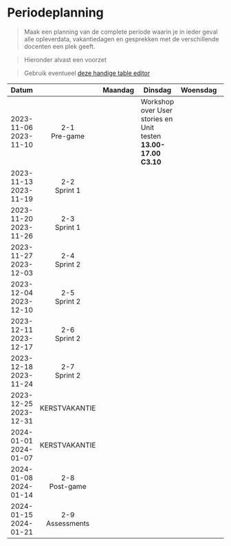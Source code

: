# Periodeplanning

> Maak een planning van de complete periode waarin je in ieder geval alle opleverdata, vakantiedagen en gesprekken met de verschillende docenten een plek geeft.

> Hieronder alvast een voorzet

> Gebruik eventueel [deze handige table editor](https://www.tablesgenerator.com/markdown_tables)

| Datum                    |                    | Maandag | Dinsdag                                                      | Woensdag | Donderdag                                      | Vrijdag         |
| ------------------------ | :----------------: | ------- | ------------------------------------------------------------ | -------- | ---------------------------------------------- | --------------- |
| 2023-11-06<br>2023-11-10 |  2-1<br>Pre-game   |         | Workshop over User stories en Unit testen <br> **13.00-17.00 C3.10** |          | Workshop C4 \& Software Guidebook<br>**13:00 - 17:00 B1.88** | Sprint Planning |
| 2023-11-13<br>2023-11-19 |  2-2<br>Sprint 1   |         |                                                              |          |                                                |                 |
| 2023-11-20<br>2023-11-26 |  2-3<br>Sprint 1   |         |                                                              |          |                                                |                 |
| 2023-11-27<br>2023-12-03 |  2-4<br>Sprint 2   |         |                                                              |          |                                                |                 |
| 2023-12-04<br>2023-12-10 |  2-5<br>Sprint 2   |         |                                                              |          |                                                |                 |
| 2023-12-11<br>2023-12-17 |  2-6<br>Sprint 2   |         |                                                              |          |                                                |                 |
| 2023-12-18<br>2023-11-24 |  2-7<br>Sprint 2   |         |                                                              |          |                                                |                 |
| 2023-12-25<br>2023-12-31 |   KERSTVAKANTIE    |         |                                                              |          |                                                |                 |
| 2024-01-01<br>2024-01-07 |   KERSTVAKANTIE    |         |                                                              |          |                                                |                 |
| 2024-01-08<br>2024-01-14 |  2-8<br>Post-game  |         |                                                              |          |                                                |                 |
| 2024-01-15<br>2024-01-21 | 2-9<br>Assessments |         |                                                              |          |                                                |                 |

